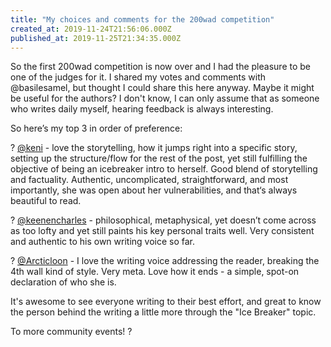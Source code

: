 ```yaml
---
title: "My choices and comments for the 200wad competition"
created_at: 2019-11-24T21:56:06.000Z
published_at: 2019-11-25T21:34:35.000Z
---
```

So the first 200wad competition is now over and I had the pleasure to be one of the judges for it. I shared my votes and comments with @basilesamel, but thought I could share this here anyway. Maybe it might be useful for the authors? I don't know, I can only assume that as someone who writes daily myself, hearing feedback is always interesting. 

  

So here’s my top 3 in order of preference:

  

? [@keni](https://200wordsaday.com/words/different-311605dcf27166c400) - love the storytelling, how it jumps right into a specific story, setting up the structure/flow for the rest of the post, yet still fulfilling the objective of being an icebreaker intro to herself. Good blend of storytelling and factuality. Authentic, uncomplicated, straightforward, and most importantly, she was open about her vulnerabilities, and that‘s always beautiful to read.

  

? [@keenencharles](https://200wordsaday.com/words/who-am-i-312195dd06ace2cbed) - philosophical, metaphysical, yet doesn’t come across as too lofty and yet still paints his key personal traits well. Very consistent and authentic to his own writing voice so far.

  

? [@Arcticloon](https://200wordsaday.com/words/who-am-i-311145dce4e189587f) - I love the writing voice addressing the reader, breaking the 4th wall kind of style. Very meta. Love how it ends - a simple, spot-on declaration of who she is.

  

It's awesome to see everyone writing to their best effort, and great to know the person behind the writing a little more through the "Ice Breaker" topic. 

  

To more community events! ?
